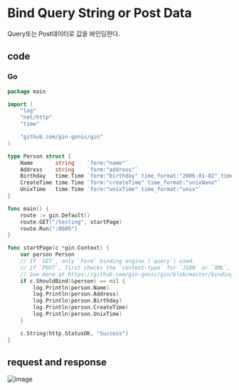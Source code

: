 # Bind Query String or Post Data

Query또는 Post데이터로 값을 바인딩한다.

## code

### Go
```go
package main

import (
	"log"
	"net/http"
	"time"

	"github.com/gin-gonic/gin"
)

type Person struct {
	Name       string    `form:"name"`
	Address    string    `form:"address"`
	Birthday   time.Time `form:"birthday" time_format:"2006-01-02" time_utc:"1"`
	CreateTime time.Time `form:"createTime" time_format:"unixNano"`
	UnixTime   time.Time `form:"unixTime" time_format:"unix"`
}

func main() {
	route := gin.Default()
	route.GET("/testing", startPage)
	route.Run(":8085")
}

func startPage(c *gin.Context) {
	var person Person
	// If `GET`, only `Form` binding engine (`query`) used.
	// If `POST`, first checks the `content-type` for `JSON` or `XML`, then uses `Form` (`form-data`).
	// See more at https://github.com/gin-gonic/gin/blob/master/binding/binding.go#L88
	if c.ShouldBind(&person) == nil {
		log.Println(person.Name)
		log.Println(person.Address)
		log.Println(person.Birthday)
		log.Println(person.CreateTime)
		log.Println(person.UnixTime)
	}

	c.String(http.StatusOK, "Success")
}
```

## request and response

![image](https://user-images.githubusercontent.com/113662725/228307670-8668d6c8-6d32-4bc4-bfc4-62161f5bc523.png)
